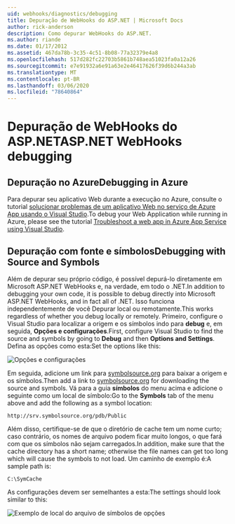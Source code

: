```yaml
---
uid: webhooks/diagnostics/debugging
title: Depuração de WebHooks do ASP.NET | Microsoft Docs
author: rick-anderson
description: Como depurar WebHooks do ASP.NET.
ms.author: riande
ms.date: 01/17/2012
ms.assetid: 467da78b-3c35-4c51-8b08-77a32379e4a8
ms.openlocfilehash: 517d282fc22703b5861b748aea51023fa0a12a26
ms.sourcegitcommit: e7e91932a6e91a63e2e46417626f39d6b244a3ab
ms.translationtype: MT
ms.contentlocale: pt-BR
ms.lasthandoff: 03/06/2020
ms.locfileid: "78640864"
---
```

# <a name="aspnet-webhooks-debugging"></a><span data-ttu-id="1a84a-103">Depuração de WebHooks do ASP.NET</span><span class="sxs-lookup"><span data-stu-id="1a84a-103">ASP.NET WebHooks debugging</span></span>  

## <a name="debugging-in-azure"></a><span data-ttu-id="1a84a-104">Depuração no Azure</span><span class="sxs-lookup"><span data-stu-id="1a84a-104">Debugging in Azure</span></span>

<span data-ttu-id="1a84a-105">Para depurar seu aplicativo Web durante a execução no Azure, consulte o tutorial [solucionar problemas de um aplicativo Web no serviço de Azure App usando o Visual Studio](https://azure.microsoft.com/documentation/articles/web-sites-dotnet-troubleshoot-visual-studio/#webserverlogs).</span><span class="sxs-lookup"><span data-stu-id="1a84a-105">To debug your Web Application while running in Azure, please see the tutorial [Troubleshoot a web app in Azure App Service using Visual Studio](https://azure.microsoft.com/documentation/articles/web-sites-dotnet-troubleshoot-visual-studio/#webserverlogs).</span></span>

## <a name="debugging-with-source-and-symbols"></a><span data-ttu-id="1a84a-106">Depuração com fonte e símbolos</span><span class="sxs-lookup"><span data-stu-id="1a84a-106">Debugging with Source and Symbols</span></span>

<span data-ttu-id="1a84a-107">Além de depurar seu próprio código, é possível depurá-lo diretamente em Microsoft ASP.NET WebHooks e, na verdade, em todo o .NET.</span><span class="sxs-lookup"><span data-stu-id="1a84a-107">In addition to debugging your own code, it is possible to debug directly into Microsoft ASP.NET WebHooks, and in fact all of .NET.</span></span> <span data-ttu-id="1a84a-108">Isso funciona independentemente de você Depurar local ou remotamente.</span><span class="sxs-lookup"><span data-stu-id="1a84a-108">This works regardless of whether you debug locally or remotely.</span></span> <span data-ttu-id="1a84a-109">Primeiro, configure o Visual Studio para localizar a origem e os símbolos indo para **debug** e, em seguida, **Opções e configurações**.</span><span class="sxs-lookup"><span data-stu-id="1a84a-109">First, configure Visual Studio to find the source and symbols by going to **Debug** and then **Options and Settings**.</span></span> <span data-ttu-id="1a84a-110">Defina as opções como esta:</span><span class="sxs-lookup"><span data-stu-id="1a84a-110">Set the options like this:</span></span>

![Opções e configurações](_static/SourceSymbols.png)

<span data-ttu-id="1a84a-112">Em seguida, adicione um link para [symbolsource.org](http://symbolsource.org) para baixar a origem e os símbolos.</span><span class="sxs-lookup"><span data-stu-id="1a84a-112">Then add a link to [symbolsource.org](http://symbolsource.org) for downloading the source and symbols.</span></span> <span data-ttu-id="1a84a-113">Vá para a guia **símbolos** do menu acima e adicione o seguinte como um local de símbolo:</span><span class="sxs-lookup"><span data-stu-id="1a84a-113">Go to the **Symbols** tab of the menu above and add the following as a symbol location:</span></span>

```
http://srv.symbolsource.org/pdb/Public
```

<span data-ttu-id="1a84a-114">Além disso, certifique-se de que o diretório de cache tem um nome curto; caso contrário, os nomes de arquivo podem ficar muito longos, o que fará com que os símbolos não sejam carregados.</span><span class="sxs-lookup"><span data-stu-id="1a84a-114">In addition, make sure that the cache directory has a short name; otherwise the file names can get too long which will cause the symbols to not load.</span></span> <span data-ttu-id="1a84a-115">Um caminho de exemplo é:</span><span class="sxs-lookup"><span data-stu-id="1a84a-115">A sample path is:</span></span>

```
C:\SymCache
```

<span data-ttu-id="1a84a-116">As configurações devem ser semelhantes a esta:</span><span class="sxs-lookup"><span data-stu-id="1a84a-116">The settings should look similar to this:</span></span>

![Exemplo de local do arquivo de símbolos de opções](_static/SymSource.png)
